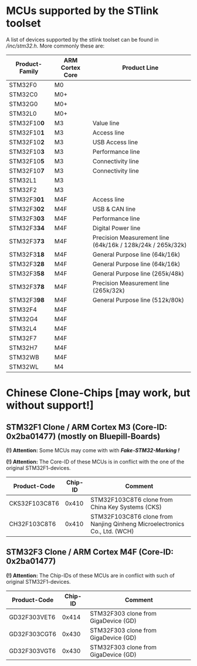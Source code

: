 # MCUs supported by the STlink toolset

A list of devices supported by the stlink toolset can be found in */inc/stm32.h*.
More commonly these are:

| Product-Family | ARM Cortex Core | Product Line                                               |
| -------------- | --------------- | ---------------------------------------------------------- |
| STM32F0        | M0              |                                                            |
| STM32C0        | M0+             |                                                            |
| STM32G0        | M0+             |                                                            |
| STM32L0        | M0+             |                                                            |
| STM32F10**0**  | M3              | Value line                                                 |
| STM32F10**1**  | M3              | Access line                                                |
| STM32F10**2**  | M3              | USB Access line                                            |
| STM32F10**3**  | M3              | Performance line                                           |
| STM32F10**5**  | M3              | Connectivity line                                          |
| STM32F10**7**  | M3              | Connectivity line                                          |
| STM32L1        | M3              |                                                            |
| STM32F2        | M3              |                                                            |
| STM32F3**01**  | M4F             | Access line                                                |
| STM32F3**02**  | M4F             | USB & CAN line                                             |
| STM32F3**03**  | M4F             | Performance line                                           |
| STM32F3**34**  | M4F             | Digital Power line                                         |
| STM32F3**73**  | M4F             | Precision Measurement line (64k/16k / 128k/24k / 265k/32k) |
| STM32F3**18**  | M4F             | General Purpose line (64k/16k)                             |
| STM32F3**28**  | M4F             | General Purpose line (64k/16k)                             |
| STM32F3**58**  | M4F             | General Purpose line (265k/48k)                            |
| STM32F3**78**  | M4F             | Precision Measurement line (265k/32k)                      |
| STM32F3**98**  | M4F             | General Purpose line (512k/80k)                            |
| STM32F4        | M4F             |                                                            |
| STM32G4        | M4F             |                                                            |
| STM32L4        | M4F             |                                                            |
| STM32F7        | M4F             |                                                            |
| STM32H7        | M4F             |                                                            |
| STM32WB        | M4F             |                                                            |
| STM32WL        | M4              |                                                            |


# Chinese Clone-Chips [may work, but without support!]

## STM32F1 Clone / ARM Cortex M3 (Core-ID: 0x2ba01477) (mostly on Bluepill-Boards)

**(!) Attention:** Some MCUs may come with with _**Fake-STM32-Marking !**_

**(!) Attention:** The Core-ID of these MCUs is in conflict with the one of the original STM32F1-devices.

| Product-Code  | Chip-ID | Comment                                                                   |
| ------------- | ------- | ------------------------------------------------------------------------- |
| CKS32F103C8T6 | 0x410   | STM32F103C8T6 clone from China Key Systems (CKS)                          |
| CH32F103C8T6  | 0x410   | STM32F103C8T6 clone from Nanjing Qinheng Microelectronics Co., Ltd. (WCH) |

## STM32F3 Clone / ARM Cortex M4F (Core-ID: 0x2ba01477)

**(!) Attention:** The Chip-IDs of these MCUs are in conflict with such of original STM32F1-devices.

| Product-Code | Chip-ID | Comment                              |
| ------------ | ------- | ------------------------------------ |
| GD32F303VET6 | 0x414   | STM32F303 clone from GigaDevice (GD) |
| GD32F303CGT6 | 0x430   | STM32F303 clone from GigaDevice (GD) |
| GD32F303VGT6 | 0x430   | STM32F303 clone from GigaDevice (GD) |
